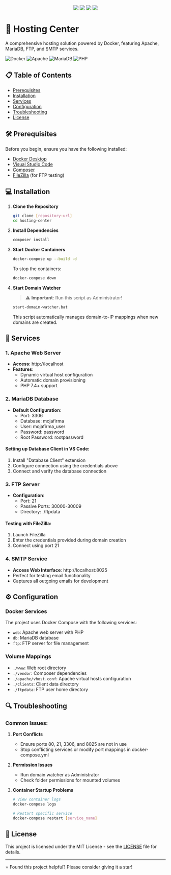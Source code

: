<p align="center">
  <a href="README.md"><img src="https://img.shields.io/badge/lang-en-red.svg"></a>
  <a href="README.cs.md"><img src="https://img.shields.io/badge/lang-cs-blue.svg"></a>
  <a href="README.uk.md"><img src="https://img.shields.io/badge/lang-ua-green.svg"></a>
  <a href="README.ru.md"><img src="https://img.shields.io/badge/lang-ru-yellow.svg"></a>
</p>

# 🚀 Hosting Center

A comprehensive hosting solution powered by Docker, featuring Apache, MariaDB, FTP, and SMTP services.

![Docker](https://img.shields.io/badge/Docker-2496ED?style=for-the-badge&logo=docker&logoColor=white)
![Apache](https://img.shields.io/badge/Apache-D22128?style=for-the-badge&logo=Apache&logoColor=white)
![MariaDB](https://img.shields.io/badge/MariaDB-003545?style=for-the-badge&logo=mariadb&logoColor=white)
![PHP](https://img.shields.io/badge/PHP-777BB4?style=for-the-badge&logo=php&logoColor=white)

## 📋 Table of Contents
- [Prerequisites](#-prerequisites)
- [Installation](#-installation)
- [Services](#-services)
- [Configuration](#-configuration)
- [Troubleshooting](#-troubleshooting)
- [License](#-license)

## 🛠 Prerequisites

Before you begin, ensure you have the following installed:
- [Docker Desktop](https://www.docker.com/products/docker-desktop/)
- [Visual Studio Code](https://code.visualstudio.com/)
- [Composer](https://getcomposer.org/)
- [FileZilla](https://filezilla-project.org/) (for FTP testing)

## 💻 Installation

1. **Clone the Repository**
   ```bash
   git clone [repository-url]
   cd hosting-center
   ```

2. **Install Dependencies**
   ```bash
   composer install
   ```

3. **Start Docker Containers**
   ```bash
   docker-compose up --build -d
   ```
   To stop the containers:
   ```bash
   docker-compose down
   ```

4. **Start Domain Watcher**
   > ⚠️ **Important**: Run this script as Administrator!
   ```bash
   start-domain-watcher.bat
   ```
   This script automatically manages domain-to-IP mappings when new domains are created.

## 🔧 Services

### 1. Apache Web Server
- **Access**: http://localhost
- **Features**:
  - Dynamic virtual host configuration
  - Automatic domain provisioning
  - PHP 7.4+ support

### 2. MariaDB Database
- **Default Configuration**:
  - Port: 3306
  - Database: mojafirma
  - User: mojafirma_user
  - Password: password
  - Root Password: rootpassword

#### Setting up Database Client in VS Code:
1. Install "Database Client" extension
2. Configure connection using the credentials above
3. Connect and verify the database connection

### 3. FTP Server
- **Configuration**:
  - Port: 21
  - Passive Ports: 30000-30009
  - Directory: ./ftpdata

#### Testing with FileZilla:
1. Launch FileZilla
2. Enter the credentials provided during domain creation
3. Connect using port 21

### 4. SMTP Service
- **Access Web Interface**: http://localhost:8025
- Perfect for testing email functionality
- Captures all outgoing emails for development

## ⚙️ Configuration

### Docker Services
The project uses Docker Compose with the following services:
- `web`: Apache web server with PHP
- `db`: MariaDB database
- `ftp`: FTP server for file management

### Volume Mappings
- `./www`: Web root directory
- `./vendor`: Composer dependencies
- `./apache/vhost.conf`: Apache virtual hosts configuration
- `./clients`: Client data directory
- `./ftpdata`: FTP user home directory

## 🔍 Troubleshooting

### Common Issues:
1. **Port Conflicts**
   - Ensure ports 80, 21, 3306, and 8025 are not in use
   - Stop conflicting services or modify port mappings in docker-compose.yml

2. **Permission Issues**
   - Run domain watcher as Administrator
   - Check folder permissions for mounted volumes

3. **Container Startup Problems**
   ```bash
   # View container logs
   docker-compose logs
   
   # Restart specific service
   docker-compose restart [service_name]
   ```

## 📝 License

This project is licensed under the MIT License - see the [LICENSE](LICENSE) file for details.

---
⭐ Found this project helpful? Please consider giving it a star!